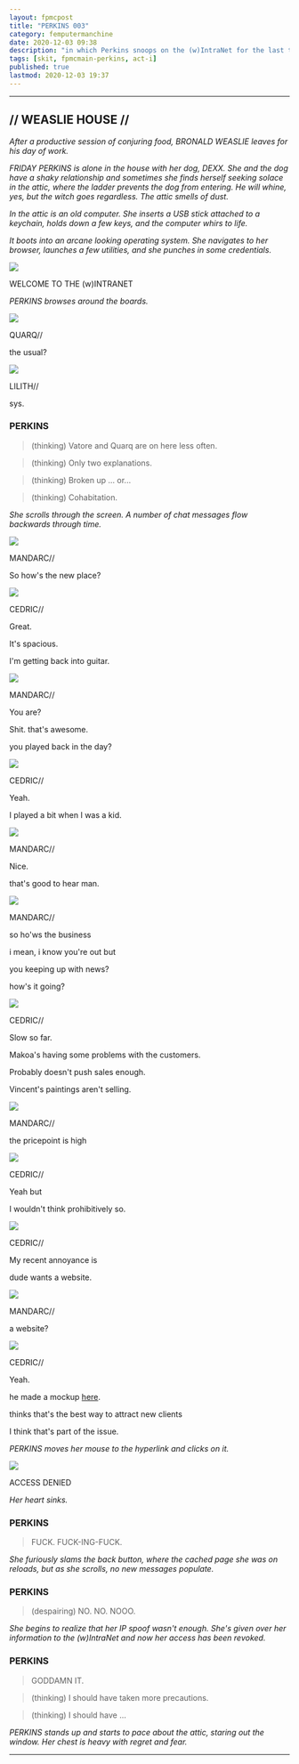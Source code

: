 ```yaml
---
layout: fpmcpost
title: "PERKINS 003"
category: femputermanchine
date: 2020-12-03 09:38
description: "in which Perkins snoops on the (w)IntraNet for the last time"
tags: [skit, fpmcmain-perkins, act-i]
published: true
lastmod: 2020-12-03 19:37
---
```

[//]: # ( 12/03/20  -added)

*****

## // WEASLIE HOUSE // ##

<i>After a productive session of conjuring food, BRONALD WEASLIE leaves for his day of work. </i>

<i>FRIDAY PERKINS is alone in the house with her dog, DEXX. She and the dog have a shaky relationship and sometimes she finds herself seeking solace in the attic, where the ladder prevents the dog from entering. He will whine, yes, but the witch goes regardless. The attic smells of dust.</i>

<i>In the attic is an old computer. She inserts a USB stick attached to a keychain, holds down a few keys, and the computer whirs to life.</i>

<i>It boots into an arcane looking operating system. She navigates to her browser, launches a few utilities, and she punches in some credentials.</i>

<div class="chat-box">
<img src="{{ site.url }}/assets/tb/moon.jpg" class="chat-portrait" />
<p class="ppl-sez">WELCOME TO THE (w)INTRANET</p>
</div>

<I>PERKINS browses around the boards.</i>

<div class="chat-box">
<img src="{{ site.url }}/assets/tb/quark-tb-confid.jpg" class="chat-portrait" />
<p class="ppl-sez">QUARQ//</p>
<p class="ppl-sez">the usual?</p>
</div>

<div class="chat-box">
<img src="{{ site.url }}/assets/tb/lilith.jpg" class="chat-portrait" />
<p class="ppl-sez">LILITH//</p>
<p class="ppl-sez">sys.</p>
</div>

### PERKINS ###

> (thinking) Vatore and Quarq are on here less often.

> (thinking) Only two explanations.

> (thinking) Broken up ... or...

> (thinking) Cohabitation.

<i>She scrolls through the screen. A number of chat messages flow backwards through time.</i>

<div class="chat-box">
<img src="{{ site.url }}/assets/tb/mandarc2.jpg" class="chat-portrait" />
<p class="ppl-sez">MANDARC//</p>
<p class="ppl-sez">So how's the new place?</p>
</div>

<div class="chat-box">
<img src="{{ site.url }}/assets/tb/cedric-insp-suit.jpg" class="chat-portrait" />
<p class="ppl-sez">CEDRIC//</p>
<p class="ppl-sez">Great.</p>
<p class="ppl-sez">It's spacious.</p>
<p class="ppl-sez">I'm getting back into guitar.</p>
</div>

<div class="chat-box">
<img src="{{ site.url }}/assets/tb/mandarc2.jpg" class="chat-portrait" />
<p class="ppl-sez">MANDARC//</p>
<p class="ppl-sez">You are?</p>
<p class="ppl-sez">Shit. that's awesome.</p>
<p class="ppl-sez">you played back in the day?</p>
</div>

<div class="chat-box">
<img src="{{ site.url }}/assets/tb/cedric-insp-suit.jpg" class="chat-portrait" />
<p class="ppl-sez">CEDRIC//</p>
<p class="ppl-sez">Yeah.</p>
<p class="ppl-sez">I played a bit when I was a kid.</p>
</div>

<div class="chat-box">
<img src="{{ site.url }}/assets/tb/mandarc2.jpg" class="chat-portrait" />
<p class="ppl-sez">MANDARC//</p>
<p class="ppl-sez">Nice.</p>
<p class="ppl-sez">that's good to hear man.</p>
</div>

<div class="chat-box">
<img src="{{ site.url }}/assets/tb/mandarc2.jpg" class="chat-portrait" />
<p class="ppl-sez">MANDARC//</p>
<p class="ppl-sez">so ho'ws the business</p>
<p class="ppl-sez">i mean, i know you're out but</p>
<p class="ppl-sez">you keeping up with news?</p>
<p class="ppl-sez">how's it going?</p>
</div>

<div class="chat-box">
<img src="{{ site.url }}/assets/tb/cedric-insp-suit.jpg" class="chat-portrait" />
<p class="ppl-sez">CEDRIC//</p>
<p class="ppl-sez">Slow so far.</p>
<p class="ppl-sez">Makoa's having some problems with the customers.</p>
<p class="ppl-sez">Probably doesn't push sales enough.</p>
<p class="ppl-sez">Vincent's paintings aren't selling.</p>
</div>

<div class="chat-box">
<img src="{{ site.url }}/assets/tb/mandarc2.jpg" class="chat-portrait" />
<p class="ppl-sez">MANDARC//</p>
<p class="ppl-sez">the pricepoint is high</p>
</div>

<div class="chat-box">
<img src="{{ site.url }}/assets/tb/cedric-insp-suit.jpg" class="chat-portrait" />
<p class="ppl-sez">CEDRIC//</p>
<p class="ppl-sez">Yeah but </p>
<p class="ppl-sez">I wouldn't think prohibitively so.</p>
</div>

<div class="chat-box">
<img src="{{ site.url }}/assets/tb/cedric-insp-suit.jpg" class="chat-portrait" />
<p class="ppl-sez">CEDRIC//</p>
<p class="ppl-sez">My recent annoyance is </p>
<p class="ppl-sez">dude wants a website.</p>
</div>

<div class="chat-box">
<img src="{{ site.url }}/assets/tb/mandarc2.jpg" class="chat-portrait" />
<p class="ppl-sez">MANDARC//</p>
<p class="ppl-sez">a website?</p>
</div>

<div class="chat-box">
<img src="{{ site.url }}/assets/tb/cedric-insp-suit.jpg" class="chat-portrait" />
<p class="ppl-sez">CEDRIC//</p>
<p class="ppl-sez">Yeah.</p>
<p class="ppl-sez">he made a mockup <span style="text-decoration: underline;">here</span>.</p>
<p class="ppl-sez">thinks that's the best way to attract new clients</p>
<p class="ppl-sez">I think that's part of the issue.</p>
</div>

<i>PERKINS moves her mouse to the hyperlink and clicks on it.</i>

<div class="chat-box">
<img src="{{ site.url }}/assets/tb/moon.jpg" class="chat-portrait" />
<p class="ppl-sez">ACCESS DENIED</p>
</div>

<i>Her heart sinks.</i>

### PERKINS ###

> FUCK. FUCK-ING-FUCK.

<I>She furiously slams the back button, where the cached page she was on reloads, but as she scrolls, no new messages populate.</i>

### PERKINS ###

> (despairing) NO. NO. NOOO. 

<i>She begins to realize that her IP spoof wasn't enough. She's given over her information to the (w)IntraNet and now her access has been revoked.</i>

### PERKINS ###

> GODDAMN IT. 

> (thinking) I should have taken more precautions.

> (thinking) I should have ...

<i>PERKINS stands up and starts to pace about the attic, staring out the window. Her chest is heavy with regret and fear.</i>

*****

